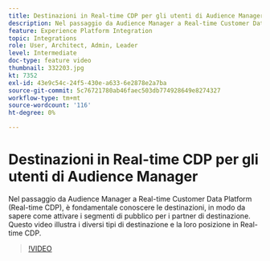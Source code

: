 ```yaml
---
title: Destinazioni in Real-time CDP per gli utenti di Audience Manager
description: Nel passaggio da Audience Manager a Real-time Customer Data Platform (Real-time CDP), è fondamentale conoscere le destinazioni, in modo da sapere come attivare i segmenti di pubblico per i partner di destinazione. Questo video illustra i diversi tipi di destinazione e la loro posizione in Real-time CDP.
feature: Experience Platform Integration
topic: Integrations
role: User, Architect, Admin, Leader
level: Intermediate
doc-type: feature video
thumbnail: 332203.jpg
kt: 7352
exl-id: 43e9c54c-24f5-430e-a633-6e2878e2a7ba
source-git-commit: 5c76721780ab46faec503db774928649e8274327
workflow-type: tm+mt
source-wordcount: '116'
ht-degree: 0%

---
```


# Destinazioni in Real-time CDP per gli utenti di Audience Manager

Nel passaggio da Audience Manager a Real-time Customer Data Platform (Real-time CDP), è fondamentale conoscere le destinazioni, in modo da sapere come attivare i segmenti di pubblico per i partner di destinazione. Questo video illustra i diversi tipi di destinazione e la loro posizione in Real-time CDP.

>[!VIDEO](https://video.tv.adobe.com/v/3410885/?quality=12&learn=on&captions=ita)

